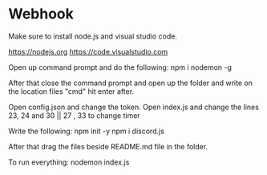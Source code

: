 # Webhook

Make sure to install node.js and visual studio code.

https://nodejs.org
https://code.visualstudio.com

Open up command prompt and do the following:
npm i nodemon -g

After that close the command prompt and open up the folder and write on the location files "cmd" hit enter after.

Open config.json and change the token.
Open index.js and change the lines 23, 24 and 30 || 27 , 33 to change timer

Write the following:
npm init -y
npm i discord.js

After that drag the files beside README.md file in the folder.

To run everything:
nodemon index.js
